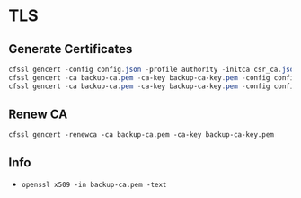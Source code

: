 # TLS

## Generate Certificates

```powershell
cfssl gencert -config config.json -profile authority -initca csr_ca.json | cfssljson -bare backup-ca
cfssl gencert -ca backup-ca.pem -ca-key backup-ca-key.pem -config config.json -profile client csr_sender.json | cfssljson -bare backup-sender
cfssl gencert -ca backup-ca.pem -ca-key backup-ca-key.pem -config config.json -profile client csr_receiver.json | cfssljson -bare backup-receiver
```

## Renew CA

`cfssl gencert -renewca -ca backup-ca.pem -ca-key backup-ca-key.pem`

## Info

* `openssl x509 -in backup-ca.pem -text`
